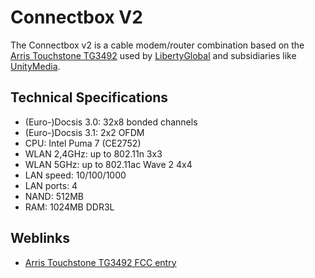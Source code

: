 # Connectbox V2

The Connectbox v2 is a cable modem/router combination based on the [Arris Touchstone TG3492](TG3492.md) used by [LibertyGlobal](LibertyGlobal.md) and subsidiaries like [UnityMedia](UnityMedia.md).

## Technical Specifications

* (Euro-)Docsis 3.0: 32x8 bonded channels
* (Euro-)Docsis 3.1: 2x2 OFDM
* CPU: Intel Puma 7 (CE2752)
* WLAN 2,4GHz: up to 802.11n 3x3
* WLAN 5GHz: up to 802.11ac Wave 2 4x4
* LAN speed: 10/100/1000
* LAN ports: 4
* NAND: 512MB
* RAM: 1024MB DDR3L

## Weblinks

* [Arris Touchstone TG3492 FCC entry](https://fccid.io/UIDTG3492LG)
